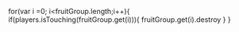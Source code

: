 for(var i =0; i<fruitGroup.length;i++){
if(players.isTouching(fruitGroup.get(i))){
fruitGroup.get(i).destroy
}
}
